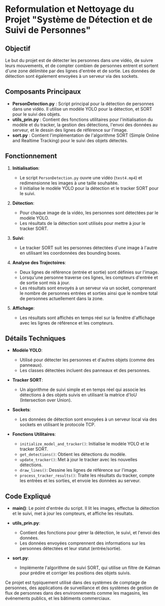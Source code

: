# Reformulation et Nettoyage du Projet "Système de Détection et de Suivi de Personnes"


## Objectif

Le but du projet est de détecter les personnes dans une vidéo, de suivre leurs mouvements, et de compter combien de personnes entrent et sortent d'une zone délimitée par des lignes d'entrée et de sortie. Les données de détection sont également envoyées à un serveur via des sockets.

## Composants Principaux

- **PersonDetection.py** : Script principal pour la détection de personnes dans une vidéo. Il utilise un modèle YOLO pour la détection, et SORT pour le suivi des objets.
- **utils_prin.py** : Contient des fonctions utilitaires pour l'initialisation du modèle et du tracker, la gestion des détections, l'envoi des données au serveur, et le dessin des lignes de référence sur l'image.
- **sort.py** : Contient l'implémentation de l'algorithme SORT (Simple Online and Realtime Tracking) pour le suivi des objets détectés.

## Fonctionnement

1. **Initialisation**:
   - Le script `PersonDetection.py` ouvre une vidéo (`test4.mp4`) et redimensionne les images à une taille souhaitée.
   - Il initialise le modèle YOLO pour la détection et le tracker SORT pour le suivi.

2. **Détection**:
   - Pour chaque image de la vidéo, les personnes sont détectées par le modèle YOLO.
   - Les résultats de la détection sont utilisés pour mettre à jour le tracker SORT.

3. **Suivi**:
   - Le tracker SORT suit les personnes détectées d'une image à l'autre en utilisant les coordonnées des bounding boxes.

4. **Analyse des Trajectoires**:
   - Deux lignes de référence (entrée et sortie) sont définies sur l'image.
   - Lorsqu'une personne traverse ces lignes, les compteurs d'entrée et de sortie sont mis à jour.
   - Les résultats sont envoyés à un serveur via un socket, comprenant le nombre de personnes entrées et sorties ainsi que le nombre total de personnes actuellement dans la zone.

5. **Affichage**:
   - Les résultats sont affichés en temps réel sur la fenêtre d'affichage avec les lignes de référence et les compteurs.

## Détails Techniques

- **Modèle YOLO**:
  - Utilisé pour détecter les personnes et d'autres objets (comme des panneaux).
  - Les classes détectées incluent des panneaux et des personnes.

- **Tracker SORT**:
  - Un algorithme de suivi simple et en temps réel qui associe les détections à des objets suivis en utilisant la matrice d'IoU (Intersection over Union).

- **Sockets**:
  - Les données de détection sont envoyées à un serveur local via des sockets en utilisant le protocole TCP.

- **Fonctions Utilitaires**:
  - `initialize_model_and_tracker()`: Initialise le modèle YOLO et le tracker SORT.
  - `get_detections()`: Obtient les détections du modèle.
  - `update_tracker()`: Met à jour le tracker avec les nouvelles détections.
  - `draw_lines()`: Dessine les lignes de référence sur l'image.
  - `process_tracker_results()`: Traite les résultats du tracker, compte les entrées et les sorties, et envoie les données au serveur.

## Code Expliqué

- **main()**: Le point d'entrée du script. Il lit les images, effectue la détection et le suivi, met à jour les compteurs, et affiche les résultats.
  
- **utils_prin.py**:
  - Contient des fonctions pour gérer la détection, le suivi, et l'envoi des données.
  - Les données envoyées comprennent des informations sur les personnes détectées et leur statut (entrée/sortie).

- **sort.py**:
  - Implémente l'algorithme de suivi SORT, qui utilise un filtre de Kalman pour prédire et corriger les positions des objets suivis.

Ce projet est typiquement utilisé dans des systèmes de comptage de personnes, des applications de surveillance et des systèmes de gestion de flux de personnes dans des environnements comme les magasins, les événements publics, et les bâtiments commerciaux.

